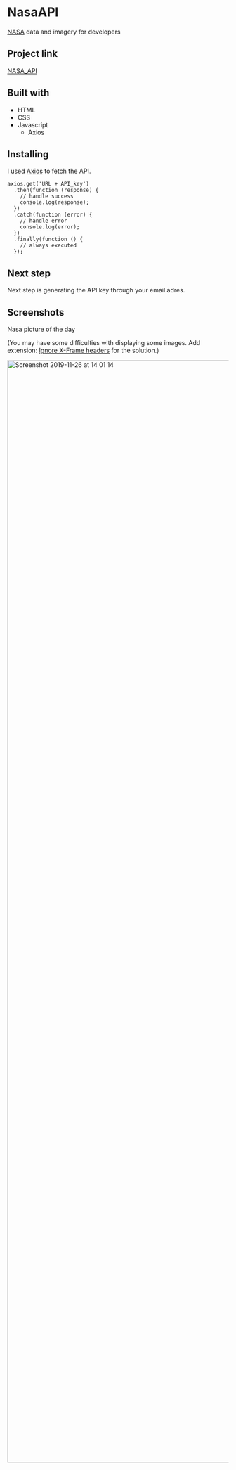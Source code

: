 # NasaAPI
[NASA](https://api.nasa.gov/index.html#main-content) data and imagery for developers


## Project link
[NASA_API](https://floorjulessegers.github.io/NasaAPI/nasa.html)
## Built with
- HTML
- CSS
- Javascript
  - Axios
  
  
## Installing 
I used [Axios](https://github.com/axios/axios) to fetch the API.

```
axios.get('URL + API_key')
  .then(function (response) {
    // handle success
    console.log(response);
  })
  .catch(function (error) {
    // handle error
    console.log(error);
  })
  .finally(function () {
    // always executed
  });
```

## Next step
Next step is generating the API key through your email adres.

## Screenshots

Nasa picture of the day

(You may have some difficulties with displaying some images. Add extension: [Ignore X-Frame headers](https://chrome.google.com/webstore/detail/ignore-x-frame-headers/gleekbfjekiniecknbkamfmkohkpodhe) for the solution.)

<img width="2509" alt="Screenshot 2019-11-26 at 14 01 14" src="https://user-images.githubusercontent.com/49682756/69635690-43900d00-1055-11ea-9743-1681f8072556.png">

  
  
